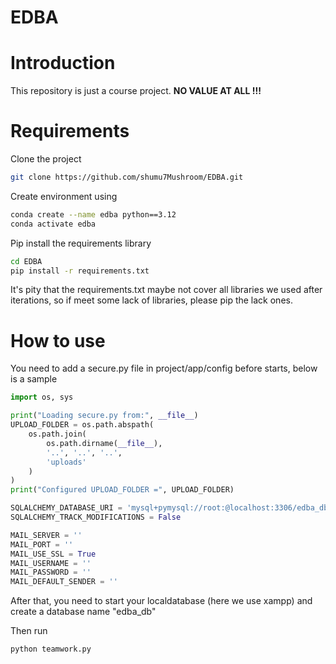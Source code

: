 # EDBA

# Introduction

This repository is just a course project. **NO VALUE AT ALL !!!**

# Requirements

Clone the project

```bash
git clone https://github.com/shumu7Mushroom/EDBA.git
```

Create environment using

```bash
conda create --name edba python==3.12
conda activate edba
```

Pip install the requirements library

```bash
cd EDBA
pip install -r requirements.txt
```

It's pity that the requirements.txt maybe not cover all libraries we used after iterations, so if meet some lack of libraries, please pip the lack ones.

# How to use

You need to add a secure.py file in project/app/config before starts, below is a sample

```python
import os, sys

print("Loading secure.py from:", __file__)
UPLOAD_FOLDER = os.path.abspath(
    os.path.join(
        os.path.dirname(__file__),
        '..', '..', '..',
        'uploads'
    )
)
print("Configured UPLOAD_FOLDER =", UPLOAD_FOLDER)

SQLALCHEMY_DATABASE_URI = 'mysql+pymysql://root:@localhost:3306/edba_db?charset=utf8mb4'
SQLALCHEMY_TRACK_MODIFICATIONS = False

MAIL_SERVER = ''
MAIL_PORT = ''
MAIL_USE_SSL = True
MAIL_USERNAME = ''
MAIL_PASSWORD = ''
MAIL_DEFAULT_SENDER = ''
```

After that, you need to start your localdatabase (here we use xampp) and create a database name "edba_db"

Then run

```bash
python teamwork.py
```
